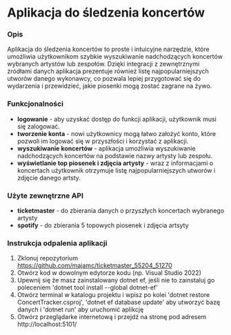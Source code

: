 # Aplikacja do śledzenia koncertów

### Opis
Aplikacja do śledzenia koncertów to proste i intuicyjne narzędzie, które umożliwia użytkownikom szybkie wyszukiwanie nadchodzących koncertów wybranych artystów lub zespołów. Dzięki integracji z zewnętrznymi źródłami danych aplikacja prezentuje również listę najpopularniejszych utworów danego wykonawcy, co pozwala lepiej przygotować się do wydarzenia i przewidzieć, jakie piosenki mogą zostać zagrane na żywo.

### Funkcjonalności
- **logowanie** - aby uzyskać dostęp do funkcji aplikacji, użytkownik musi się zalogować.
- **tworzenie konta** - nowi użytkownicy mogą łatwo założyć konto, które pozwoli im logować się w przyszłości i korzystać z aplikacji.
- **wyszukiwanie koncertów** - aplikacja umożliwia wyszukiwanie nadchodzących koncertów na podstawie nazwy artysty lub zespołu.
- **wyświetlanie top piosenek i zdjęcia artysty** -  wraz z informacjami o koncertach użytkownik otrzymuje listę najpopularniejszych utworów i zdjęcie danego artsty.

### Użyte zewnętrzne API
- **ticketmaster** - do zbierania danych o przyszłych koncertach wybranego artysty
- **spotify** - do zbierania 5 topowych piosenek i zdjęcia artsyty

### Instrukcja odpalenia aplikacji
1. Zklonuj repozytorium https://github.com/majamc/ticketmaster_55204_51270
2. Otwórz kod w dowolnym edytorze kodu (np. Visual Studio 2022)
3. Upewnij się że masz zainstalowany dotnet ef, jeśli nie to zainstaluj go poleceniem 'dotnet tool install --global dotnet-ef'
4. Otwórz terminal w katalogu projektu i wpisz po kolei 'dotnet restore ConcertTracker.csproj', 'dotnet ef database update' aby utworzyć bazę danych i 'dotnet run' aby uruchomić aplikcję
5. Otwórz przeglądarke internetową i przejdź na stronę pod adresem http://localhost:5101/
